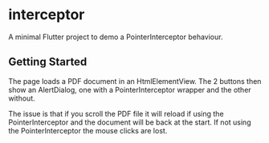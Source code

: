 # interceptor

A minimal Flutter project to demo a PointerInterceptor behaviour.

## Getting Started
The page loads a PDF document in an HtmlElementView. The 2 buttons then show an AlertDialog, one
with a PointerInterceptor wrapper and the other without.

The issue is that if you scroll the PDF file it will reload if using the PointerInterceptor and the
document will be back at the start. If not using the PointerInterceptor the mouse clicks are lost.
